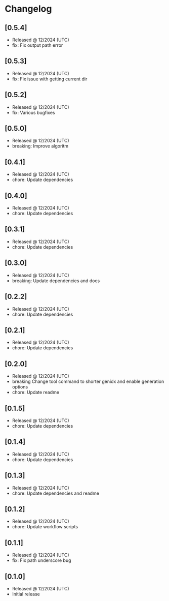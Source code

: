 # Changelog

## [0.5.4]

- Released @ 12/2024 (UTC)
- fix: Fix output path error

## [0.5.3]

- Released @ 12/2024 (UTC)
- fix: Fix issue with getting current dir

## [0.5.2]

- Released @ 12/2024 (UTC)
- fix: Various bugfixes

## [0.5.0]

- Released @ 12/2024 (UTC)
- breaking: Improve algoritm

## [0.4.1]

- Released @ 12/2024 (UTC)
- chore: Update dependencies

## [0.4.0]

- Released @ 12/2024 (UTC)
- chore: Update dependencies

## [0.3.1]

- Released @ 12/2024 (UTC)
- chore: Update dependencies

## [0.3.0]

- Released @ 12/2024 (UTC)
- breaking: Update dependencies and docs

## [0.2.2]

- Released @ 12/2024 (UTC)
- chore: Update dependencies

## [0.2.1]

- Released @ 12/2024 (UTC)
- chore: Update dependencies

## [0.2.0]

- Released @ 12/2024 (UTC)
- breaking Change tool command to shorter genidx and enable generation options
- chore: Update readme

## [0.1.5]

- Released @ 12/2024 (UTC)
- chore: Update dependencies

## [0.1.4]

- Released @ 12/2024 (UTC)
- chore: Update dependencies

## [0.1.3]

- Released @ 12/2024 (UTC)
- chore: Update dependencies and readme

## [0.1.2]

- Released @ 12/2024 (UTC)
- chore: Update workflow scripts

## [0.1.1]

- Released @ 12/2024 (UTC)
- fix: Fix path underscore bug

## [0.1.0]

- Released @ 12/2024 (UTC)
- Initial release

